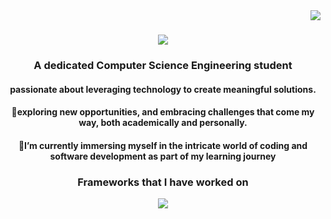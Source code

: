 <img align="right" src="https://visitor-badge.laobi.icu/badge?page_id=Riya922003.Riya922003"/>

<h1 align="center">
  <img align src = "https://readme-typing-svg.herokuapp.com/?font=Righteous&size=35&center=true&vCenter=true&width=500&height=70&duration=4000&lines=Hey+Coders!👋;+I'm+Riya+Gupta!;"/>
</h1>
<h3 align="center"> A dedicated Computer Science Engineering student</h3>
<div align="center">
<h4>passionate about leveraging technology to create meaningful solutions.</h4>
<h4>👀exploring new opportunities, and embracing challenges that come my way, both academically and personally.</h4>
 <h4>🌱I’m currently immersing myself in the intricate world of coding and software development as part of my learning journey</h4> 
</div>
 <h3 align="center">Frameworks that I have worked on</h3>
    <p align="center">
        <a href="https://skillicons.dev">
          <img src="https://skillicons.dev/icons?i=git,kubernetes,docker,c,vim,anaconda,arduino,cpp,flask,figma,,flutter,java,mysql,opencv,react,sqlite," />
        </a>
    </p>





